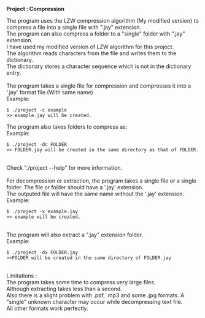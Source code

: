 **Project : Compression** 

The program uses the LZW compression algorithm (My modified version) to compress a file into a single file with
".jay" extension. <br>
The program can also compress a folder to a "single" folder with ".jay" extension. <br>
I have used my modified version of LZW algorithm for this project. <br>
The algorithm reads characters from the file and writes them to the dictionary. <br>
The dictionary stores a character sequence which is not in the dictionary entry. <br>
<br>
The program takes a single file for compression and compresses it into a '.jay' format file.(With same name) <br>
Example: <br>
      
    $ ./project -c example 
    >> example.jay will be created. 
The program also takes folders to compress as: <br>
Example: <br>

    $ ./project -dc FOLDER 
    >> FOLDER.jay will be created in the same directory as that of FOLDER.
<br>
Check "./project --help" for more information. <br>
<br>
For decompression or extraction, the program takes a single file or a single folder. The file or folder should have a '.jay' extension. <br>
The outputed file will have the same name without the '.jay' extension. <br>
Example: <br>

    $ ./project -x example.jay 
    >> example will be created. 
<br>
The program will also extract a ".jay" extension folder. <br>
Example: <br>
    
    $ ./project -dx FOLDER.jay 
    >>FOLDER will be created in the same directory of FOLDER.jay 
<br>
Limitations : <br>
The program takes some time to compress very large files. <br>
Although extracting takes less than a second. <br>
Also there is a slight problem with .pdf, .mp3  and some .jpg formats.	A "single" unknown character may occur while decompressing text file. <br>
All other formats work perfectly. <br>
